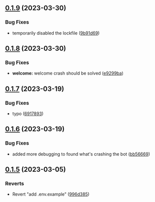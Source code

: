 ## [0.1.9](https://github.com/Torwent/wasp-discord/compare/v0.1.8...v0.1.9) (2023-03-30)


### Bug Fixes

* temporarily disabled the lockfile ([9b91d69](https://github.com/Torwent/wasp-discord/commit/9b91d6991ce03ea26e41bacd96281bf1a189db17))



## [0.1.8](https://github.com/Torwent/wasp-discord/compare/v0.1.7...v0.1.8) (2023-03-30)


### Bug Fixes

* **welcome:** welcome crash should be solved ([e9299ba](https://github.com/Torwent/wasp-discord/commit/e9299baa8d67d3a77ded130f7b9acd495ad3f0d8))



## [0.1.7](https://github.com/Torwent/wasp-discord/compare/v0.1.6...v0.1.7) (2023-03-19)


### Bug Fixes

* typo ([6917893](https://github.com/Torwent/wasp-discord/commit/69178938a89ae59446048f0ea0c87acd247077b7))



## [0.1.6](https://github.com/Torwent/wasp-discord/compare/v0.1.5...v0.1.6) (2023-03-19)


### Bug Fixes

* added more debugging to found what's crashing the bot ([bb56669](https://github.com/Torwent/wasp-discord/commit/bb56669c749a4ee83d66fbb6a7f0426858cbeab0))



## [0.1.5](https://github.com/Torwent/wasp-discord/compare/v0.1.4...v0.1.5) (2023-03-05)


### Reverts

* Revert "add .env.example" ([996d385](https://github.com/Torwent/wasp-discord/commit/996d3854fa45192017d52ea1e96ac678266e186f))



